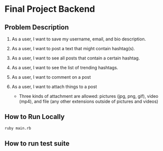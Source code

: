 # Final Project Backend

## Problem Description

1. As a user, I want to save my username, email, and bio description.
2. As a user, I want to post a text that might contain hashtag(s).
3. As a user, I want to see all posts that contain a certain hashtag.
4. As a user, I want to see the list of trending hashtags.
5. As a user, I want to comment on a post
6. As a user, I want to attach things to a post

    - Three kinds of attachment are allowed: pictures (jpg, png, gif), video (mp4), and file (any other extensions outside of pictures and videos)
## How to Run Locally

```sh
ruby main.rb
```

## How to run test suite